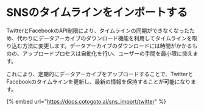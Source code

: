 # SNSのタイムラインをインポートする

TwitterとFacebookのAPI制限により、タイムラインの同期ができなくなったため、代わりにデータアーカイブのダウンロード機能を利用してタイムラインを取り込む方法に変更します。データアーカイブのダウンロードには時間がかかるものの、アップロードプロセスは自動化を行い、ユーザーの手間を最小限に抑えます。

これにより、定期的にデータアーカイブをアップロードすることで、TwitterとFacebookのタイムラインを更新し、最新の情報を保持することが可能になります。

{% embed url="https://docs.cotogoto.ai/sns_import/twitter" %}
